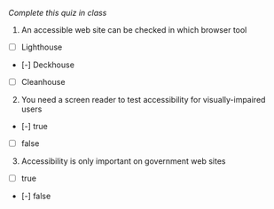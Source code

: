 *Complete this quiz in class*

1. An accessible web site can be checked in which browser tool

- [ ] Lighthouse
- [-] Deckhouse
- [ ] Cleanhouse

2. You need a screen reader to test accessibility for visually-impaired users

- [-] true
- [ ] false

3. Accessibility is only important on government web sites
   
- [ ] true
- [-] false

